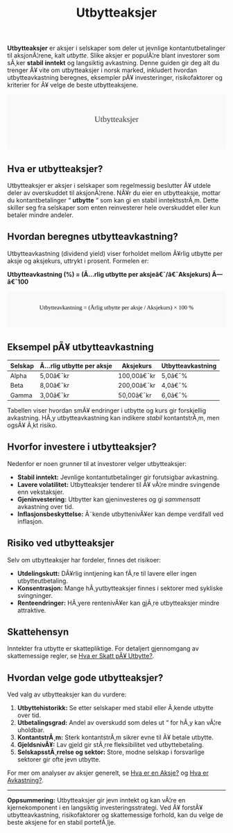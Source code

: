 ﻿---
title: "Utbytteaksjer"
meta_title: "Utbytteaksjer"
meta_description: '**Utbytteaksjer** er aksjer i selskaper som deler ut jevnlige kontantutbetalinger til aksjonÃ¦rene, kalt *utbytte*. Slike aksjer er populÃ¦re blant investorer s...'
slug: utbytteaksjer
type: blog
layout: pages/single
---

**Utbytteaksjer** er aksjer i selskaper som deler ut jevnlige kontantutbetalinger til aksjonÃ¦rene, kalt *utbytte*. Slike aksjer er populÃ¦re blant investorer som sÃ¸ker **stabil inntekt** og langsiktig avkastning. Denne guiden gir deg alt du trenger Ã¥ vite om utbytteaksjer i norsk marked, inkludert hvordan utbytteavkastning beregnes, eksempler pÃ¥ investeringer, risikofaktorer og kriterier for Ã¥ velge de beste utbytteaksjene.

![Illustrasjon som viser konseptet Utbytteaksjer](utbytteaksjer-image.svg)

## Hva er utbytteaksjer?
Utbytteaksjer er aksjer i selskaper som regelmessig beslutter Ã¥ utdele deler av overskuddet til aksjonÃ¦rene. NÃ¥r du eier en utbytteaksje, mottar du kontantbetalinger “ **utbytte** “ som kan gi en stabil inntektsstrÃ¸m. Dette skiller seg fra selskaper som enten reinvesterer hele overskuddet eller kun betaler mindre andeler.

## Hvordan beregnes utbytteavkastning?
Utbytteavkastning (dividend yield) viser forholdet mellom Ã¥rlig utbytte per aksje og aksjekurs, uttrykt i prosent. Formelen er:

**Utbytteavkastning (%) = (Ã…rlig utbytte per aksjeâ€¯/â€¯Aksjekurs) Ã—â€¯100**

![Formel for beregning av utbytteavkastning](utbytteavkastning-formel.svg)

## Eksempel pÃ¥ utbytteavkastning
| Selskap | Ã…rlig utbytte per aksje | Aksjekurs | Utbytteavkastning |
|---------|-------------------------|-----------|-------------------|
| Alpha   | 5,00â€¯kr                 | 100,00â€¯kr | 5,0â€¯%             |
| Beta    | 8,00â€¯kr                 | 200,00â€¯kr | 4,0â€¯%             |
| Gamma   | 3,00â€¯kr                 |  50,00â€¯kr | 6,0â€¯%             |

Tabellen viser hvordan smÃ¥ endringer i utbytte og kurs gir forskjellig avkastning. HÃ¸y utbytteavkastning kan indikere *stabil* kontantstrÃ¸m, men ogsÃ¥ Ã¸kt risiko.

## Hvorfor investere i utbytteaksjer?
Nedenfor er noen grunner til at investorer velger utbytteaksjer:

* **Stabil inntekt:** Jevnlige kontantutbetalinger gir forutsigbar avkastning.
* **Lavere volatilitet:** Utbytteaksjer tenderer til Ã¥ vÃ¦re mindre svingende enn vekstaksjer.
* **Gjeninvestering:** Utbytter kan gjeninvesteres og gi *sammensatt* avkastning over tid.
* **Inflasjonsbeskyttelse:** Ã˜kende utbyttenivÃ¥er kan dempe verdifall ved inflasjon.

## Risiko ved utbytteaksjer
Selv om utbytteaksjer har fordeler, finnes det risikoer:

* **Utdelingskutt:** DÃ¥rlig inntjening kan fÃ¸re til lavere eller ingen utbytteutbetaling.
* **Konsentrasjon:** Mange hÃ¸yutbytteaksjer finnes i sektorer med sykliske svingninger.
* **Renteendringer:** HÃ¸yere rentenivÃ¥er kan gjÃ¸re utbytteaksjer mindre attraktive.

## Skattehensyn
Inntekter fra utbytte er skattepliktige. For detaljert gjennomgang av skattemessige regler, se [Hva er Skatt pÃ¥ Utbytte?](/blogs/regnskap/skatt-pa-utbytte "Hva er Skatt pÃ¥ Utbytte? RegnskapsfÃ¸ring og Skattemessige Forhold").

## Hvordan velge gode utbytteaksjer?
Ved valg av utbytteaksjer kan du vurdere:

1. **Utbyttehistorikk:** Se etter selskaper med stabil eller Ã¸kende utbytte over tid.
2. **Utbetalingsgrad:** Andel av overskudd som deles ut “ for hÃ¸y kan vÃ¦re uholdbar.
3. **KontantstrÃ¸m:** Sterk kontantstrÃ¸m sikrer evne til Ã¥ betale utbytte.
4. **GjeldsnivÃ¥:** Lav gjeld gir stÃ¸rre fleksibilitet ved utbyttebetaling.
5. **SelskapsstÃ¸rrelse og sektor:** Store, modne selskap i forsvarlige sektorer gir ofte jevn utbytte.

For mer om analyser av aksjer generelt, se [Hva er en Aksje?](/blogs/regnskap/hva-er-en-aksje "Hva er en Aksje? En Enkel Forklaring") og [Hva er Avkastning?](/blogs/regnskap/hva-er-avkastning "Hva er Avkastning? Komplett Guide til Investeringer og Avkastning").

---

**Oppsummering:** Utbytteaksjer gir jevn inntekt og kan vÃ¦re en kjernekomponent i en langsiktig investeringsstrategi. Ved Ã¥ forstÃ¥ utbytteavkastning, risikofaktorer og skattemessige forhold, kan du velge de beste aksjene for en stabil portefÃ¸lje.





